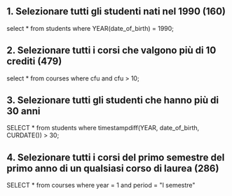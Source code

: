 ## 1. Selezionare tutti gli studenti nati nel 1990 (160)

select \*
from students
where YEAR(date_of_birth) = 1990;

## 2. Selezionare tutti i corsi che valgono più di 10 crediti (479)

select \*
from courses
where cfu
and cfu > 10;

## 3. Selezionare tutti gli studenti che hanno più di 30 anni

SELECT \*
from students
where timestampdiff(YEAR, date_of_birth, CURDATE()) > 30;

## 4. Selezionare tutti i corsi del primo semestre del primo anno di un qualsiasi corso di laurea (286)

SELECT \*
from courses
where year = 1
and period = "I semestre"
